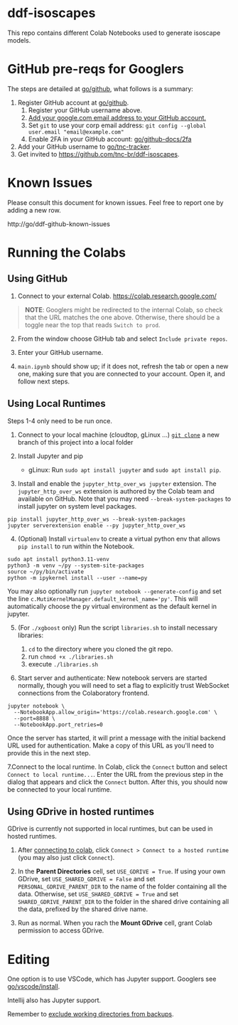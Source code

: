 # ddf-isoscapes

This repo contains different Colab Notebooks used to generate isoscape models.

# GitHub pre-reqs for Googlers

The steps are detailed
at [go/github](https://opensource.corp.google.com/github/), what follows is a
summary:

1. Register GitHub account
   at [go/github](https://opensource.corp.google.com/github/).
    1. Register your GitHub username above.
    2. [Add your google.com email address to your GitHub account.](https://help.github.com/articles/adding-an-email-address-to-your-github-account/)
    3. Set `git` to use your corp email
       address: `git config --global user.email "email@example.com"`
    4. Enable 2FA in your GitHub
       account: [go/github-docs/2fa](https://goto.google.com/github-docs/2fa)
2. Add your GitHub username
   to [go/tnc-tracker](https://docs.google.com/spreadsheets/d/1TtjoT3b_iRmRWzap5MC-hLt7V9m2R4fzSfovLJLQOTQ/edit#gid=0).
3. Get invited to https://github.com/tnc-br/ddf-isoscapes.

# Known Issues

Please consult this document for known issues. Feel free to report one by adding
a new row.

http://go/ddf-github-known-issues

# Running the Colabs

## Using GitHub

1. Connect to your external Colab. https://colab.research.google.com/

> **NOTE**: Googlers might be redirected to the internal Colab, so check that
> the URL matches the one above. Otherwise, there should be a toggle near the
> top
> that reads `Switch to prod`.

2. From the window choose GitHub tab and select `Include private repos`.

3. Enter your GitHub username.

4. `main.ipynb` should show up; if it does not, refresh the tab or open a new
   one, making sure that you are connected to your account. Open it, and follow
   next steps.

## Using Local Runtimes

Steps 1-4 only need to be run once.

1. Connect to your local machine (cloudtop, gLinux ...)
   [`git clone`](https://git-scm.com/docs/git-clone) a new branch of this
   project into a local folder

2. Install Jupyter and pip
    * gLinux: Run `sudo apt install jupyter` and `sudo apt install pip`.

3. Install and enable the `jupyter_http_over_ws jupyter` extension.
   The `jupyter_http_over_ws` extension is authored by the Colab team and
   available on GitHub.
   Note that you may need `--break-system-packages` to install jupyter on system
   level packages.

```
pip install jupyter_http_over_ws --break-system-packages
jupyter serverextension enable --py jupyter_http_over_ws
```

4. (Optional) Install `virtualenv` to create a virtual python env that
   allows `pip install` to run within the Notebook.

```
sudo apt install python3.11-venv
python3 -m venv ~/py --system-site-packages
source ~/py/bin/activate
python -m ipykernel install --user --name=py
```

You may also optionally run `jupyter notebook --generate-config` and set the
line `c.MutiKernelManager.default_kernel_name='py'`. This will automatically
choose the py virtual environment as the default kernel in jupyter.

5. (For `./xgboost` only) Run the script `libraries.sh` to install necessary
   libraries:
    1. `cd` to the directory where you cloned the git repo.
    2. run `chmod +x ./libraries.sh`
    3. execute `./libraries.sh`

6. Start server and authenticate:
   New notebook servers are started normally, though you will need to set a flag
   to explicitly trust WebSocket connections from the Colaboratory frontend.

```
jupyter notebook \
  --NotebookApp.allow_origin='https://colab.research.google.com' \
  --port=8888 \
  --NotebookApp.port_retries=0
```

Once the server has started, it will print a message with the initial backend
URL used for authentication. Make a copy of this URL as you'll need to provide
this in the next step.

7.Connect to the local runtime. In Colab, click the `Connect` button and
select `Connect to local runtime...`. Enter the URL from the previous step in
the dialog that appears and click the `Connect` button. After this, you should
now be connected to your local runtime.

## Using GDrive in hosted runtimes

GDrive is currently not supported in local runtimes, but can be used in hosted
runtimes.

1. After [connecting to colab](#using-github),
   click `Connect > Connect to a hosted runtime` (you may also just
   click `Connect`).

2. In the **Parent Directories** cell, set `USE_GDRIVE = True`. If using your
   own GDrive, set `USE_SHARED_GDRIVE = False` and
   set `PERSONAL_GDRIVE_PARENT_DIR` to the name of the folder containing all the
   data. Otherwise, set `USE_SHARED_GDRIVE = True` and set `SHARED_GDRIVE_PARENT_DIR` to the folder in the shared drive containing all the data, prefixed by the shared drive name.

3. Run as normal. When you rach the **Mount GDrive** cell, grant Colab permission to access GDrive.

# Editing

One option is to use VSCode, which has Jupyter support. Googlers
see [go/vscode/install](https://go/vscode/install).

Intellij also has Jupyter support.

Remember
to [exclude working directories from backups](https://support.google.com/techstop/answer/3288893).
